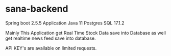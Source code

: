 # sana-backend
Spring boot 2.5.5 Application
Java 11
Postgres SQL 17.1.2

Mainly This Application get Real Time Stock Data save into Database as well get realtime news feed
save into database.

API KEY's are available on limited requests.
